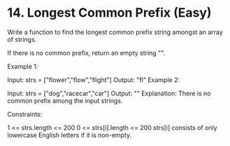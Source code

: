 # 14. Longest Common Prefix (Easy)

Write a function to find the longest common prefix string amongst an array of strings.

If there is no common prefix, return an empty string "".



Example 1:

Input: strs = ["flower","flow","flight"]
Output: "fl"
Example 2:

Input: strs = ["dog","racecar","car"]
Output: ""
Explanation: There is no common prefix among the input strings.


Constraints:

1 <= strs.length <= 200
0 <= strs[i].length <= 200
strs[i] consists of only lowercase English letters if it is non-empty.